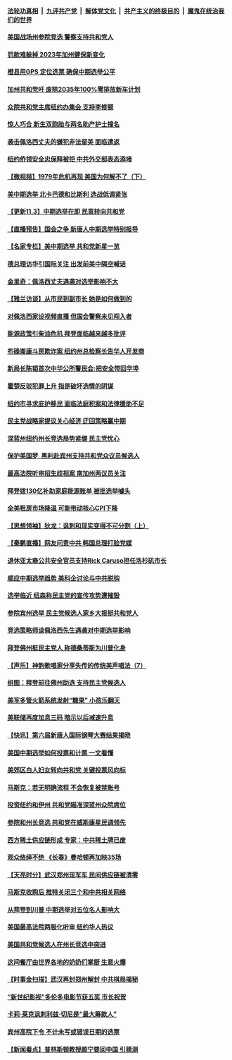 ####  [法轮功真相](../../../../basic/blob/master/README.md?t=11040431) &nbsp;|&nbsp; [九评共产党](../../../../9ping.md/blob/master/README.md?t=11040431) &nbsp;|&nbsp; [解体党文化](../../../../jtdwh.md/blob/master/README.md?t=11040431)  &nbsp;|&nbsp; [共产主义的终极目的](../../../../gczydzjmd.md/blob/master/README.md?t=11040431) &nbsp;|&nbsp; [魔鬼在统治我们的世界](../../../../mgztzwmdsj.md/blob/master/README.md?t=11040431) 

#### [美国战场州参院竞选 警察支持共和党人](../pages/nsc412/n13858862.md?t=11040431) 

#### [罚款难躲掉 2023年加州健保新变化](../pages/nsc412/n13858975.md?t=11040431) 

#### [橙县用GPS 定位选票 确保中期选举公平](../pages/nsc412/n13858973.md?t=11040431) 

#### [加州共和党吁 废除2035年100%零排放新车计划](../pages/nsc412/n13858963.md?t=11040431) 

#### [众院共和党主席纽约办集会 支持李修顿](../pages/nsc412/n13858822.md?t=11040431) 

#### [惊人巧合 新生双胞胎与两名助产护士撞名](../pages/nsc412/n13858547.md?t=11040431) 

#### [袭击佩洛西丈夫的嫌犯非法留美 面临遣返](../pages/nsc412/n13858904.md?t=11040431) 

#### [纽约侨领安全忠保释被拒 中共外交部表态添堵](../pages/nsc412/n13858406.md?t=11040431) 

#### [【微视频】1979年危机再现 美国为何解不了（下）](../pages/nsc412/n13858870.md?t=11040431) 

#### [美中期选举 北卡巴德和比斯利 选战低调紧张](../pages/nsc412/n13858726.md?t=11040431) 

#### [【更新11.3】中期选举在即 民意转向共和党](../pages/nsc412/n13858154.md?t=11040431) 

#### [【直播预告】国会之争 新唐人中期选举特别报导](../pages/nsc412/n13858223.md?t=11040431) 

#### [【名家专栏】美中期选举 共和党新星一览](../pages/nsc412/n13857936.md?t=11040431) 

#### [德总理访华引国际关注 出发前美中隔空喊话](../pages/nsc412/n13858611.md?t=11040431) 


#### [金里奇：佩洛西丈夫遇袭对选举影响不大](../pages/nsc412/n13858518.md?t=11040431) 

#### [【雅兰访谈】从市民到副市长 她是如何做到的](../pages/nsc412/n13858536.md?t=11040431) 

#### [对佩洛西家设视频直播 但国会警察未见闯入者](../pages/nsc412/n13858481.md?t=11040431) 

#### [能源政策引柴油危机 拜登面临越来越多批评](../pages/nsc412/n13858261.md?t=11040431) 

#### [布碌崙康斗房欺诈案 纽约州总检察长告华人开发商](../pages/nsc412/n13858412.md?t=11040431) 

#### [新局长陈韬首次中华公所警民会:把安全带回华埠](../pages/nsc412/n13858402.md?t=11040431) 

#### [霍楚反驳犯罪上升 指是破坏选情的阴谋](../pages/nsc412/n13858415.md?t=11040431) 

#### [纽约市寻求庇护移民 面临法庭积案和法律援助不足](../pages/nsc412/n13858340.md?t=11040431) 

#### [民主党战略家提议关心经济 迂回策略赢中期](../pages/nsc412/n13858167.md?t=11040431) 

#### [深蓝州纽约州长竞选局势紧绷 民主党忧心](../pages/nsc412/n13858230.md?t=11040431) 

#### [保护美国梦  黑利赴宾州支持共和党众议员候选人](../pages/nsc412/n13858290.md?t=11040431) 

#### [最高法院听审招生歧视案 南加州两议员关注](../pages/nsc412/n13858281.md?t=11040431) 

#### [拜登拨130亿补助家庭能源账单 被批选举噱头](../pages/nsc412/n13858227.md?t=11040431) 

#### [全美租房市场降温 可能带动核心CPI下降](../pages/nsc412/n13858257.md?t=11040431) 

#### [【思想领袖】狄龙：讽刺和现实变得不可分割（上）](../pages/nsc412/n13840955.md?t=11040431) 

#### [【秦鹏直播】网友问责中共 韩国总理打脸党媒](../pages/nsc412/n13858170.md?t=11040431) 

#### [退休亚太裔公共安全官员支持Rick Caruso担任洛杉矶市长](../pages/nsc412/n13858246.md?t=11040431) 

#### [顺应中期选举趋势 美科企讨论与中共脱钩](../pages/nsc412/n13858233.md?t=11040431) 

#### [选举临近 纽森称民主党的宣传攻势遭摧毁](../pages/nsc412/n13858244.md?t=11040431) 

#### [参院宾州选举 民主党候选人家乡大报挺共和党人](../pages/nsc412/n13858217.md?t=11040431) 

#### [竞选策略师谈佩洛西先生遇袭对中期选举影响](../pages/nsc412/n13858131.md?t=11040431) 

#### [拜登佛州挺民主党人 称德桑蒂斯为川普化身](../pages/nsc412/n13858140.md?t=11040431) 

#### [【声乐】神韵歌唱家分享失传的传统美声唱法（7）](../pages/nsc412/n13858172.md?t=11040431) 

#### [组图：拜登前往佛州助选 支持民主党候选人](../pages/nsc412/n13857778.md?t=11040431) 

#### [美军多管火箭系统发射“糖果” 小孩乐翻天](../pages/nsc412/n13857788.md?t=11040431) 

#### [美联储再度加息三码 暗示以后减速升息](../pages/nsc412/n13858133.md?t=11040431) 

#### [【快讯】第六届新唐人国际钢琴大赛结果揭晓](../pages/nsc412/n13858143.md?t=11040431) 

#### [美国中期选举如何投票和计票 一文看懂](../pages/nsc412/n13858116.md?t=11040431) 

#### [美郊区白人妇女转向共和党 关键投票风向标](../pages/nsc412/n13858125.md?t=11040431) 

#### [马斯克：若无明确流程 不会恢复被禁账号](../pages/nsc412/n13858103.md?t=11040431) 

#### [投资纽约和伊州 共和党瞄准深蓝州众院席位](../pages/nsc412/n13858074.md?t=11040431) 

#### [参院和州长竞选 共和党在威斯康星民调领先](../pages/nsc412/n13858113.md?t=11040431) 

#### [西方稀土供应链形成 专家：中共稀土牌已废](../pages/nsc412/n13857670.md?t=11040431) 

#### [观众络绎不绝 《长春》曼哈顿再加映35场](../pages/nsc412/n13857600.md?t=11040431) 

#### [【天亮时分】武汉郑州现军车 民间供应链被清零](../pages/nsc412/n13858010.md?t=11040431) 

#### [马斯克收购后 推特关闭三个和中共相关网络](../pages/nsc412/n13858100.md?t=11040431) 

#### [从拜登到川普 中期选举对五位名人影响大](../pages/nsc412/n13858092.md?t=11040431) 

#### [美国最高法院两极化听审 纽约华人热议](../pages/nsc412/n13857632.md?t=11040431) 

#### [美国共和党候选人在州长竞选中突进](../pages/nsc412/n13858023.md?t=11040431) 

#### [这间餐厅由世界各地的奶奶们掌厨 生意火爆](../pages/nsc412/n13857713.md?t=11040431) 

#### [【时事金扫描】武汉再封郑州解封 中共棋局揭秘](../pages/nsc412/n13858001.md?t=11040431) 

#### [“新世纪影视”多伦多电影节获五奖 市长祝贺](../pages/nsc412/n13857371.md?t=11040431) 

#### [卡莉‧莱克讽刺利兹‧切尼是“最大筹款人”](../pages/nsc412/n13857933.md?t=11040431) 

#### [宾州高院下令 不计未写或错误日期的选票](../pages/nsc412/n13857779.md?t=11040431) 

#### [【新闻看点】普林斯顿教授颜宁要回中国 引猜测](../pages/nsc412/n13857436.md?t=11040431) 

